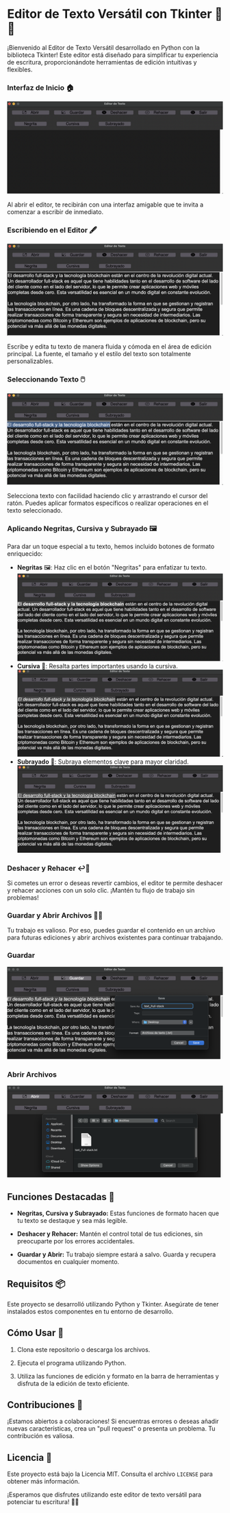 # Editor de Texto Versátil con Tkinter 📝✨



¡Bienvenido al Editor de Texto Versátil desarrollado en Python con la biblioteca Tkinter! Este editor está diseñado para simplificar tu experiencia de escritura, proporcionándote herramientas de edición intuitivas y flexibles.



### Interfaz de Inicio 🏠

![Inicio](Inicio.png)

Al abrir el editor, te recibirán con una interfaz amigable que te invita a comenzar a escribir de inmediato.

### Escribiendo en el Editor 🖋️

![Escribiendo](Escribir.png)

Escribe y edita tu texto de manera fluida y cómoda en el área de edición principal. La fuente, el tamaño y el estilo del texto son totalmente personalizables.

### Seleccionando Texto 🖱️

![Seleccionando Texto](Selccionar.png)

Selecciona texto con facilidad haciendo clic y arrastrando el cursor del ratón. Puedes aplicar formatos específicos o realizar operaciones en el texto seleccionado.

### Aplicando Negritas, Cursiva y Subrayado 🖼️

Para dar un toque especial a tu texto, hemos incluido botones de formato enriquecido:

- **Negritas** 🖼️: Haz clic en el botón "Negritas" para enfatizar tu texto.
 ![Texto negrita](Negrita.png)
- **Cursiva** 📜: Resalta partes importantes usando la cursiva.
 ![Texto cursiva](Cursiva.png)
- **Subrayado** 📌: Subraya elementos clave para mayor claridad.
 ![Texto subrayado](Subrallado.png)

### Deshacer y Rehacer ↩️🔁

Si cometes un error o deseas revertir cambios, el editor te permite deshacer y rehacer acciones con un solo clic. ¡Mantén tu flujo de trabajo sin problemas!

### Guardar y Abrir Archivos 💾📂

Tu trabajo es valioso. Por eso, puedes guardar el contenido en un archivo para futuras ediciones y abrir archivos existentes para continuar trabajando.

### Guardar
![Guardar Texto](fotoguardar.png)

### Abrir Archivos
![Abrir Texto](fotoabrir.png)


## Funciones Destacadas 🚀

- **Negritas, Cursiva y Subrayado:** Estas funciones de formato hacen que tu texto se destaque y sea más legible.

- **Deshacer y Rehacer:** Mantén el control total de tus ediciones, sin preocuparte por los errores accidentales.

- **Guardar y Abrir:** Tu trabajo siempre estará a salvo. Guarda y recupera documentos en cualquier momento.

## Requisitos 📦

Este proyecto se desarrolló utilizando Python y Tkinter. Asegúrate de tener instalados estos componentes en tu entorno de desarrollo.

## Cómo Usar 🚀

1. Clona este repositorio o descarga los archivos.

2. Ejecuta el programa utilizando Python.

3. Utiliza las funciones de edición y formato en la barra de herramientas y disfruta de la edición de texto eficiente.

## Contribuciones 🤝

¡Estamos abiertos a colaboraciones! Si encuentras errores o deseas añadir nuevas características, crea un "pull request" o presenta un problema. Tu contribución es valiosa.

## Licencia 📜

Este proyecto está bajo la Licencia MIT. Consulta el archivo `LICENSE` para obtener más información.

¡Esperamos que disfrutes utilizando este editor de texto versátil para potenciar tu escritura! 📝✨
